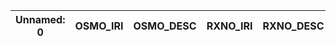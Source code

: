 | Unnamed: 0   | OSMO_IRI   | OSMO_DESC   | RXNO_IRI   | RXNO_DESC   |
|--------------|------------|-------------|------------|-------------|
